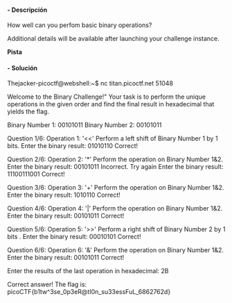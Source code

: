 #### - **Descripción** 
How well can you perfom basic binary operations?

Additional details will be available after launching your challenge instance.

**Pista**


#### - **Solución** 

Thejacker-picoctf@webshell:~$ nc titan.picoctf.net 51048

Welcome to the Binary Challenge!"
Your task is to perform the unique operations in the given order and find the final result in hexadecimal that yields the flag.

Binary Number 1: 00101011
Binary Number 2: 00101011


Question 1/6:
Operation 1: '<<'
Perform a left shift of Binary Number 1 by 1 bits.
Enter the binary result: 01010110
Correct!

Question 2/6:
Operation 2: '*'
Perform the operation on Binary Number 1&2.
Enter the binary result: 00101011
Incorrect. Try again
Enter the binary result: 11100111001
Correct!

Question 3/6:
Operation 3: '+'
Perform the operation on Binary Number 1&2.
Enter the binary result: 1010110
Correct!

Question 4/6:
Operation 4: '|'
Perform the operation on Binary Number 1&2.
Enter the binary result: 00101011
Correct!

Question 5/6:
Operation 5: '>>'
Perform a right shift of Binary Number 2 by 1 bits .
Enter the binary result: 00010101
Correct!

Question 6/6:
Operation 6: '&'
Perform the operation on Binary Number 1&2.
Enter the binary result: 00101011
Correct!

Enter the results of the last operation in hexadecimal: 2B

Correct answer!
The flag is: picoCTF{b1tw^3se_0p3eR@tI0n_su33essFuL_6862762d}
